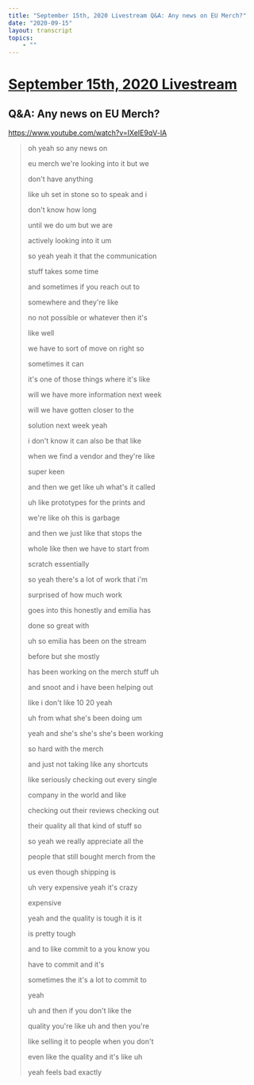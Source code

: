 ```yaml
---
title: "September 15th, 2020 Livestream Q&A: Any news on EU Merch?"
date: "2020-09-15"
layout: transcript
topics:
    - ""
---
```

# [September 15th, 2020 Livestream](../2020-09-15.md)
## Q&A: Any news on EU Merch?
https://www.youtube.com/watch?v=IXeIE9qV-lA
> oh yeah so any news on
> 
> eu merch we're looking into it but we
> 
> don't have anything
> 
> like uh set in stone so to speak and i
> 
> don't know how long
> 
> until we do um but we are
> 
> actively looking into it um
> 
> so yeah yeah it that the communication
> 
> stuff takes some time
> 
> and sometimes if you reach out to
> 
> somewhere and they're like
> 
> no not possible or whatever then it's
> 
> like well
> 
> we have to sort of move on right so
> 
> sometimes it can
> 
> it's one of those things where it's like
> 
> will we have more information next week
> 
> will we have gotten closer to the
> 
> solution next week yeah
> 
> i don't know it can also be that like
> 
> when we find a vendor and they're like
> 
> super keen
> 
> and then we get like uh what's it called
> 
> uh like prototypes for the prints and
> 
> we're like oh this is garbage
> 
> and then we just like that stops the
> 
> whole like then we have to start from
> 
> scratch essentially
> 
> so yeah there's a lot of work that i'm
> 
> surprised of how much work
> 
> goes into this honestly and emilia has
> 
> done so great with
> 
> uh so emilia has been on the stream
> 
> before but she mostly
> 
> has been working on the merch stuff uh
> 
> and snoot and i have been helping out
> 
> like i don't like 10 20 yeah
> 
> uh from what she's been doing um
> 
> yeah and she's she's she's been working
> 
> so hard with the merch
> 
> and just not taking like any shortcuts
> 
> like seriously checking out every single
> 
> company in the world and like
> 
> checking out their reviews checking out
> 
> their quality all that kind of stuff so
> 
> so yeah we really appreciate all the
> 
> people that still bought merch from the
> 
> us even though shipping is
> 
> uh very expensive yeah it's crazy
> 
> expensive
> 
> yeah and the quality is tough it is it
> 
> is pretty tough
> 
> and to like commit to a you know you
> 
> have to commit and it's
> 
> sometimes the it's a lot to commit to
> 
> yeah
> 
> uh and then if you don't like the
> 
> quality you're like uh and then you're
> 
> like selling it to people when you don't
> 
> even like the quality and it's like uh
> 
> yeah feels bad exactly
> 
